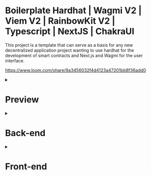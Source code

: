 # Boilerplate Hardhat | Wagmi V2 | Viem V2 | RainbowKit V2 | Typescript | NextJS | ChakraUI

This project is a template that can serve as a basis for any new decentralized application project wanting to use hardhat for the development of smart contracts and Next.js and Wagmi for the user interface.

https://www.loom.com/share/9a3456032f4d4123a47201bb8f36add0

<details>
<summary><h1>Preview</h1></summary>
  
![image](https://github.com/AlexScotte/boilerplate-hardhat-nextjs-wagmi-rainbowkit/assets/53000621/4d421e30-2b19-4384-a246-5bcb21e40db6)

![image](https://github.com/AlexScotte/boilerplate-hardhat-nextjs-wagmi-rainbowkit/assets/53000621/d6050b37-7373-4db2-8bbd-305b9cc80263)

</details>

<details>
<summary><h1>Back-end</h1></summary>

## Description
  The smart contract is just a simple smart contract for storing and reading a digital value. It generates an event when the value is changed.

All commands must be executed in the backend folder (`cd backend`).

## Configuration

First you need to create a .env file in the root folder of the backend. The file must have these properties:
```
PRIVATE_KEY="8[...]b" // Private key for deploying contract on mainnet or testnet (without "0x" prefix)
# or use seed phrase
#ACCOUNT_MNEMONIC=""
 
ETHERSCAN_API_KEY="D[...]V" // To verify you contract on etherscan after deployment
ALCHEMY_SEPOLIA_KEY="Q[...]O" // To deploy on Sepolia testnet
```
And if necessary modify the hardhat.config.ts if you want to use a specific RPC or use the seed phrase.
```ts
  etherscan: {
    apiKey: ETHERSCAN_API_KEY,
  },
  networks: {
     localhost: {
      url: "http://127.0.0.1:8545",
      chainId: 31337,
      // blockGasLimit: 999999999999999, // Use to increase the block gas limit when testing with coverage
    },
    sepolia: {
      url: `https://eth-sepolia.g.alchemy.com/v2/${ALCHEMY_SEPOLIA_KEY}`,
      accounts: [`0x${PRIVATE_KEY}`],
      // accounts: {
      //   mnemonic: ACCOUNT_MNEMONIC,
      // },
      chainId: 11155111,
    },
  },
```

## Deploying onchain
 * To deploy the local node, simply run you node with the command `npx hardhat node` and execute the command `npx hardhat run ./scripts/deploy.ts --network localhost`. Hardhat will use the first prefunding account to deploy the contract onchain.
 * To deploy on sepolia testnet, don't forget to configure the .env file and execute the command `npx hardhat run ./scripts/deploy.ts --network sepolia`. Hardhat will use the private key indicated in the .env file to deploy the contract onchain (don't forget to have faucet tokens in the wallet). 

<img width="907" alt="image" src="https://github.com/AlexScotte/boilerplate-hardhat-nextjs-wagmi-rainbowkit/assets/53000621/56e7c15b-cafd-418c-8e0b-f391021e6048">

After deploying the script will copy the ABI of the contract (generated at compilation and saved in the artifacts folder) into a folder in the front directory (editable in the script)
This makes it easy to modify and redeploy your contract and test it without importing the ABI.

![image](https://github.com/AlexScotte/boilerplate-hardhat-nextjs-wagmi-rainbowkit/assets/53000621/af11389b-4343-4058-be52-b9ab85be9c7e)


## Testing contract (optional)

Launch the coverage command `npx hardhat coverage` to build and test the contract.
Do not hesitate to uncomment the instruction in hardhat.config.ts to increase the gas limit before running the tests with coverage.

![image](https://github.com/AlexScotte/boilerplate-hardhat-nextjs-wagmi-rainbowkit/assets/53000621/75b7ab1b-b0c5-4bdd-bd9a-bb0130bf186d)

</details>

<details>
<summary><h1>Front-end</h1></summary>

## Description
The front is an interface which will allow interaction with the deployed smart contract. It allows the user to connect their wallet using the rainbow kit tool and to get and update the contract value on the blockchain.
The front is already deployed and you can interact with it 
https://boilerplate-hardhat-nextjs-wagmi-rainbowkit.vercel.app

All commands must be executed in the frontend folder (`cd frontend`).

## Configuration

If you want to deploy the front in local you must create a .env file in the root folder of the front-end. The file must have these properties:
```
NEXT_PUBLIC_WALLET_CONNECT=1[...]4 // Project ID created on wallet connect cloud to allow the user to connect via Wallet connect 
```
## Deploying on localhost

Simply run the command `npm run dev` to deploy the front-end.

</details>

